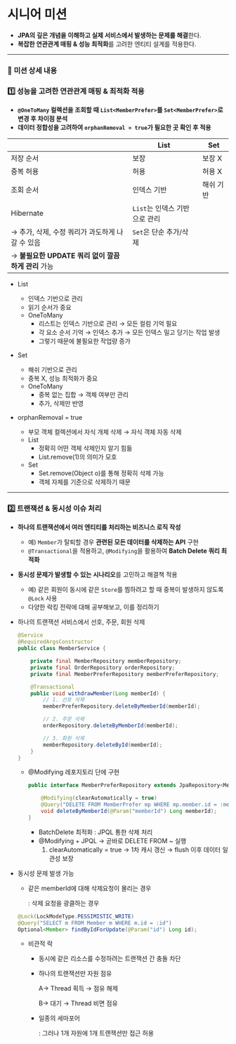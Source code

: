 # 시니어 미션

- **JPA의 깊은 개념을 이해하고 실제 서비스에서 발생하는 문제를 해결**한다.
- **복잡한 연관관계 매핑 & 성능 최적화**를 고려한 엔티티 설계를 적용한다.

---

### 📌 **미션 상세 내용**

### **1️⃣ 성능을 고려한 연관관계 매핑 & 최적화 적용**

- **`@OneToMany` 컬렉션을 조회할 때 `List<MemberPrefer>`를 `Set<MemberPrefer>`로 변경 후 차이점 분석**
- **데이터 정합성을 고려하여 `orphanRemoval = true`가 필요한 곳 확인 후 적용**

|   | List<MemberPrefer>  | Set<MemebrPrefer> |
| --- | --- | --- |
| 저장 순서 | 보장 | 보장 X |
| 중복 허용 | 허용 | 허용 X |
| 조회 순서 | 인덱스 기반 | 해쉬 기반 |
| Hibernate | `List`는 인덱스 기반으로 관리
→ 추가, 삭제, 수정 쿼리가 과도하게 나갈 수 있음 | `Set`은 단순 추가/삭제 
→ **불필요한 UPDATE 쿼리 없이 깔끔하게 관리** 가능 |

- List
    - 인덱스 기반으로 관리
    - 읽기 순서가 중요
    - OneToMany
        - 리스트는 인덱스 기반으로 관리 → 모든 컬럼 기억 필요
        - 각 요소 순서 기억 → 인덱스 추가 → 모든 인덱스 밀고 당기는 작업 발생
        - 그렇기 때문에 불필요한 작업량 증가

- Set
    - 해쉬 기반으로 관리
    - 중복 X, 성능 최적화가 중요
    - OneToMany
        - 중복 없는 집합 → 객체 여부만 관리
        - 추가, 삭제만 반영

- orphanRemoval = true
    - 부모 객체 컬렉션에서 자식 개체 삭제 → 자식 객체 자동 삭제
    - List
        - 정확히 어떤 객체 삭제인지 알기 힘듦
        - List.remove(1)의 의미가 모호
    - Set
        - Set.remove(Object o)를 통해 정확히 삭제 가능
        - 객체 자체를 기준으로 삭제하기 때문

---

### **2️⃣ 트랜잭션 & 동시성 이슈 처리**

- **하나의 트랜잭션에서 여러 엔티티를 처리하는 비즈니스 로직 작성**
    - 예) `Member`가 탈퇴할 경우 **관련된 모든 데이터를 삭제하는 API** 구현
    - `@Transactional`을 적용하고, `@Modifying`을 활용하여 **Batch Delete 쿼리 최적화**
- **동시성 문제가 발생할 수 있는 시나리오**를 고민하고 해결책 적용
    - 예) 같은 회원이 동시에 같은 `Store`를 찜하려고 할 때 중복이 발생하지 않도록 `@Lock` 사용
    - 다양한 락킹 전략에 대해 공부해보고, 이를 정리하기

- 하나의 트랜잭션 서비스에서 선호, 주문, 회원 삭제
    
    ```java
    @Service
    @RequiredArgsConstructor
    public class MemberService {
    
        private final MemberRepository memberRepository;
        private final OrderRepository orderRepository;
        private final MemberPreferRepository memberPreferRepository;
    
        @Transactional
        public void withdrawMember(Long memberId) {
            // 1. 선호 삭제
            memberPreferRepository.deleteByMemberId(memberId);
    
            // 2. 주문 삭제
            orderRepository.deleteByMemberId(memberId);
    
            // 3. 회원 삭제
            memberRepository.deleteById(memberId);
        }
    }
    
    ```
    
    - @Modifying 레포지토리 단에 구현
        
        ```java
        public interface MemberPreferRepository extends JpaRepository<MemberPrefer, Long> {
        
            @Modifying(clearAutomatically = true)
            @Query("DELETE FROM MemberPrefer mp WHERE mp.member.id = :memberId")
            void deleteByMemberId(@Param("memberId") Long memberId);
        }
        
        ```
        
        - BatchDelete 최적화 : JPQL 통한 삭제 처리
        - @Modifying + JPQL → 곧바로 DELETE FROM ~ 실행
            1. clearAutomatically = true → 1차 캐시 갱신 → flush 이후 데이터 일관성 보장

- 동시성 문제 발생 가능
    - 같은 memberId에 대해 삭제요청이 몰리는 경우
        
        : 삭제 요청을 광클하는 경우
        
    
    ```java
    @Lock(LockModeType.PESSIMISTIC_WRITE)
    @Query("SELECT m FROM Member m WHERE m.id = :id")
    Optional<Member> findByIdForUpdate(@Param("id") Long id);
    ```
    
    - 비관적 락
        - 동시에 같은 리소스를 수정하려는 트랜잭션 간 충돌 차단
        - 하나의 트랜잭션만 자원 점유
            
            A→ Thread 획득 → 점유 해제
            
            B→ 대기 → Thread 비면 점유
            
        - 일종의 세마포어
            
            : 그러나 1개 자원에 1개 트랜잭션만 접근 허용